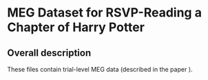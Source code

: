 # MEG Dataset for RSVP-Reading a Chapter of Harry Potter



## Overall description
These files contain trial-level MEG data (described in the paper []()).